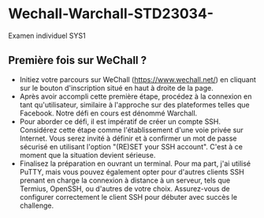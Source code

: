 # Wechall-Warchall-STD23034-
Examen individuel SYS1


## Première fois sur WeChall ?
 

 - Initiez votre parcours sur WeChall (https://www.wechall.net/) en cliquant sur le bouton d'inscription situé en haut à droite de la page.
 - Après avoir accompli cette première étape, procédez à la connexion en tant qu'utilisateur, similaire à l'approche sur des plateformes telles que Facebook. Notre défi en cours est dénommé Warchall.
 - Pour aborder ce défi, il est impératif de créer un compte SSH. Considérez cette étape comme l'établissement d'une voie privée sur Internet. Vous serez invité à définir et à confirmer un mot de passe sécurisé en utilisant l'option "(RE)SET your SSH account". C'est à ce moment que la situation devient sérieuse.
 - Finalisez la préparation en ouvrant un terminal. Pour ma part, j'ai utilisé PuTTY, mais vous pouvez également opter pour d'autres clients SSH prenant en charge la connexion à distance à un serveur, tels que Termius, OpenSSH, ou d'autres de votre choix. Assurez-vous de configurer correctement le client SSH pour débuter avec succès le challenge.
